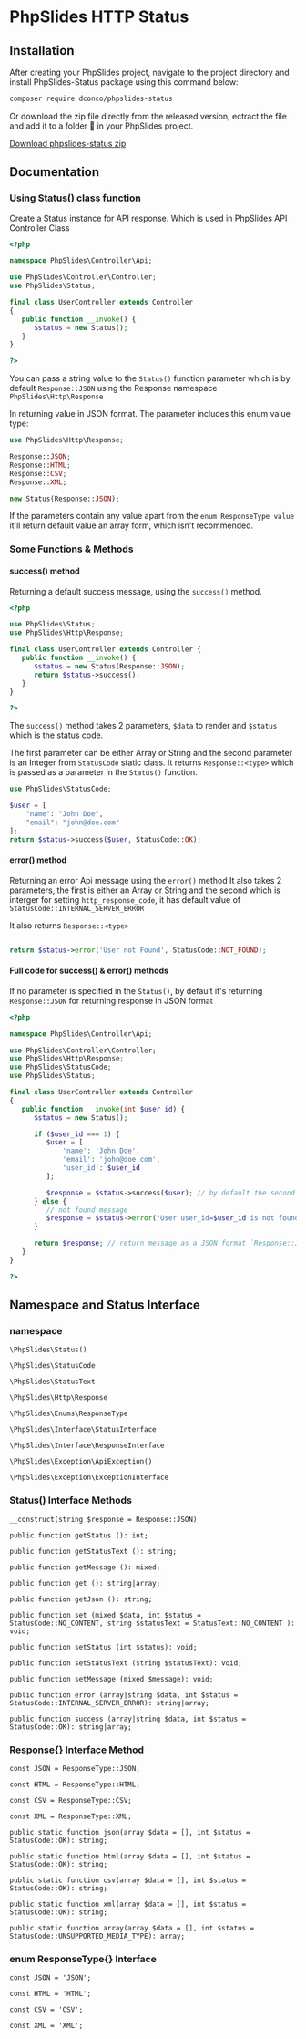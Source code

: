 # PhpSlides HTTP Status

## Installation

After creating your PhpSlides project, navigate to the project directory and install PhpSlides-Status package using this command below:

```bash
composer require dconco/phpslides-status
```

Or download the zip file directly from the released version, ectract the file and add it to a folder 📂 in your PhpSlides project.

[Download phpslides-status zip](https://github.com/dconco/phpslides-status/releases/tag/v0.0.1)

## Documentation

### Using Status() class function

Create a Status instance for API response. Which is used in PhpSlides API Controller Class

```php
<?php

namespace PhpSlides\Controller\Api;

use PhpSlides\Controller\Controller;
use PhpSlides\Status;

final class UserController extends Controller
{
   public function __invoke() {
      $status = new Status();
   }
}

?>
```

You can pass a string value to the `Status()` function parameter which is by default `Response::JSON` using the Response namespace `PhpSlides\Http\Response`

In returning value in JSON format. The parameter includes this enum value type:

```php
use PhpSlides\Http\Response;

Response::JSON;
Response::HTML;
Response::CSV;
Response::XML;

new Status(Response::JSON);
```

If the parameters contain any value apart from the `enum ResponseType value`
it'll return default value an array form, which isn't recommended.

### Some Functions & Methods

#### success() method

Returning a default success message, using the `success()` method.

```php
<?php

use PhpSlides\Status;
use PhpSlides\Http\Response;

final class UserController extends Controller {
   public function __invoke() {
      $status = new Status(Response::JSON);
      return $status->success();
   }
}

?>
```

The `success()` method takes 2 parameters, `$data` to render and `$status` which is the status code.

The first parameter can be either Array or String and the second parameter is an Integer from `StatusCode` static class.
It returns `Response::<type>` which is passed as a parameter in the `Status()` function.

```php
use PhpSlides\StatusCode;

$user = [
    "name": "John Doe",
    "email": "john@doe.com"
];
return $status->success($user, StatusCode::OK);
```

#### error() method

Returning an error Api message using the `error()` method
It also takes 2 parameters, the first is either an Array or String and the second which is interger for setting `http_response_code`,
it has default value of `StatusCode::INTERNAL_SERVER_ERROR`

It also returns `Response::<type>`

```php

return $status->error('User not Found', StatusCode::NOT_FOUND);
```

#### Full code for success() & error() methods

If no parameter is specified in the `Status()`,
by default it's returning `Response::JSON` for returning response in JSON format

```php
<?php

namespace PhpSlides\Controller\Api;

use PhpSlides\Controller\Controller;
use PhpSlides\Http\Response;
use PhpSlides\StatusCode;
use PhpSlides\Status;

final class UserController extends Controller
{
   public function __invoke(int $user_id) {
      $status = new Status();

      if ($user_id === 1) {
         $user = [
             'name': 'John Doe',
             'email': 'john@doe.com',
             'user_id': $user_id
         ];

         $response = $status->success($user); // by default the second parameter is `StatusCode::OK`
      } else {
         // not found message
         $response = $status->error("User user_id=$user_id is not found", StatusCode::NOT_FOUND);
      }

      return $response; // return message as a JSON format `Response::JSON`
   }
}

?>
```

## Namespace and Status Interface

### namespace

`\PhpSlides\Status()`

`\PhpSlides\StatusCode`

`\PhpSlides\StatusText`

`\PhpSlides\Http\Response`

`\PhpSlides\Enums\ResponseType`

`\PhpSlides\Interface\StatusInterface`

`\PhpSlides\Interface\ResponseInterface`

`\PhpSlides\Exception\ApiException()`

`\PhpSlides\Exception\ExceptionInterface`

### Status() Interface Methods

`__construct(string $response = Response::JSON)`

`public function getStatus (): int;`

`public function getStatusText (): string;`

`public function getMessage (): mixed;`

`public function get (): string|array;`

`public function getJson (): string;`

`public function set (mixed $data, int $status = StatusCode::NO_CONTENT, string $statusText = StatusText::NO_CONTENT ): void;`

`public function setStatus (int $status): void;`

`public function setStatusText (string $statusText): void;`

`public function setMessage (mixed $message): void;`

`public function error (array|string $data, int $status = StatusCode::INTERNAL_SERVER_ERROR): string|array;`

`public function success (array|string $data, int $status = StatusCode::OK): string|array;`

### Response{} Interface Method

`const JSON = ResponseType::JSON;`

`const HTML = ResponseType::HTML;`

`const CSV = ResponseType::CSV;`

`const XML = ResponseType::XML;`

`public static function json(array $data = [], int $status = StatusCode::OK): string;`

`public static function html(array $data = [], int $status = StatusCode::OK): string;`

`public static function csv(array $data = [], int $status = StatusCode::OK): string;`

`public static function xml(array $data = [], int $status = StatusCode::OK): string;`

`public static function array(array $data = [], int $status = StatusCode::UNSUPPORTED_MEDIA_TYPE): array;`

### enum ResponseType{} Interface

`const JSON = 'JSON';`

`const HTML = 'HTML';`

`const CSV = 'CSV';`

`const XML = 'XML';`
